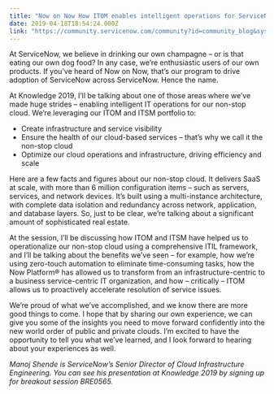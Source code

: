 ```yaml
---
title: "Now on Now How ITOM enables intelligent operations for ServiceNows nonstop cloud  Join the Breakout at Knowledge "
date: 2019-04-18T18:54:24.000Z
link: "https://community.servicenow.com/community?id=community_blog&sys_id=9396bd07db7c330cfece0b55ca961906"
---
```

<p>At ServiceNow, we believe in drinking our own champagne – or is that eating our own dog food? In any case, we’re enthusiastic users of our own products. If you’ve heard of Now on Now, that’s our program to drive adoption of ServiceNow across ServiceNow. Hence the name.</p>
<p>At Knowledge 2019, I’ll be talking about one of those areas where we’ve made huge strides – enabling intelligent IT operations for our non-stop cloud. We’re leveraging our ITOM and ITSM portfolio to:</p>
<ul><li>Create infrastructure and service visibility</li><li>Ensure the health of our cloud-based services – that’s why we call it the non-stop cloud</li><li>Optimize our cloud operations and infrastructure, driving efficiency and scale</li></ul>
<p>Here are a few facts and figures about our non-stop cloud. It delivers SaaS at scale, with more than 6 million configuration items – such as servers, services, and network devices. It’s built using a multi-instance architecture, with complete data isolation and redundancy across network, application, and database layers. So, just to be clear, we’re talking about a significant amount of sophisticated real estate.</p>
<p>At the session, I’ll be discussing how ITOM and ITSM have helped us to operationalize our non-stop cloud using a comprehensive ITIL framework, and I’ll be talking about the benefits we’ve seen – for example, how we’re using zero-touch automation to eliminate time-consuming tasks, how the Now Platform® has allowed us to transform from an infrastructure-centric to a business service-centric IT organization, and how – critically – ITOM allows us to proactively accelerate resolution of service issues.</p>
<p>We’re proud of what we’ve accomplished, and we know there are more good things to come. I hope that by sharing our own experience, we can give you some of the insights you need to move forward confidently into the new world order of public and private clouds. I’m excited to have the opportunity to tell you what we’ve learned, and I look forward to hearing about your experiences as well.</p>
<p><em>Manoj Shende is ServiceNow’s Senior Director of Cloud Infrastructure Engineering. You can see his presentation at Knowledge 2019 by signing up for breakout session BRE0565.</em></p>